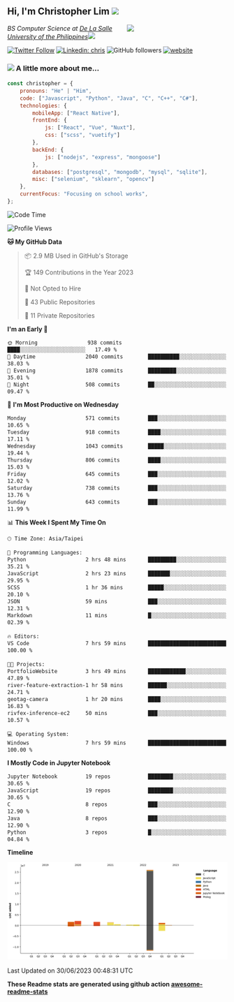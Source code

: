 <h2>Hi, I'm Christopher Lim <img src="https://media3.giphy.com/media/r3SVtaGUukD5V6UjzP/giphy.gif" width="50" /></h2>
<img align='right' src="https://media.giphy.com/media/M9gbBd9nbDrOTu1Mqx/giphy.gif" width="230">
<p><em>BS Computer Science at <a href="https://www.dlsu.edu.ph/">De La Salle University of the Philippines</a><img src="https://media.giphy.com/media/WUlplcMpOCEmTGBtBW/giphy.gif" width="30"> 
</em></p>

[![Twitter Follow](https://img.shields.io/twitter/follow/ClovesJL?label=Follow)](https://twitter.com/intent/follow?screen_name=ClovesJL)
[![Linkedin: chris](https://img.shields.io/badge/-chris-blue?style=flat-square&logo=Linkedin&logoColor=white&link=https://www.linkedin.com/in/christopher-lim-122831183/)](https://www.linkedin.com/in/christopher-lim-122831183/)
![GitHub followers](https://img.shields.io/github/followers/cc-visionary?label=Follow&style=social)
[![website](https://img.shields.io/badge/Website-46a2f1.svg?&style=flat-square&logo=Google-Chrome&logoColor=white&link=http://christopherlim.surge.sh/)](http://christopherlim.surge.sh/)

### <img src="https://media.giphy.com/media/VgCDAzcKvsR6OM0uWg/giphy.gif" width="50"> A little more about me...  

```javascript
const christopher = {
    pronouns: "He" | "Him",
    code: ["Javascript", "Python", "Java", "C", "C++", "C#"],
    technologies: {
        mobileApp: ["React Native"],
        frontEnd: {
            js: ["React", "Vue", "Nuxt"],
            css: ["scss", "vuetify"]
        },
        backEnd: {
            js: ["nodejs", "express", "mongoose"]
        },
        databases: ["postgresql", "mongodb", "mysql", "sqlite"],
        misc: ["selenium", "sklearn", "opencv"]
    },
    currentFocus: "Focusing on school works",
};
```

<!--START_SECTION:waka-->
![Code Time](http://img.shields.io/badge/Code%20Time-778%20hrs%2056%20mins-blue)

![Profile Views](http://img.shields.io/badge/Profile%20Views-0-blue)

**🐱 My GitHub Data** 

> 📦 2.9 MB Used in GitHub's Storage 
 > 
> 🏆 149 Contributions in the Year 2023
 > 
> 🚫 Not Opted to Hire
 > 
> 📜 43 Public Repositories 
 > 
> 🔑 11 Private Repositories 
 > 
**I'm an Early 🐤** 

```text
🌞 Morning                938 commits         ████░░░░░░░░░░░░░░░░░░░░░   17.49 % 
🌆 Daytime                2040 commits        ██████████░░░░░░░░░░░░░░░   38.03 % 
🌃 Evening                1878 commits        █████████░░░░░░░░░░░░░░░░   35.01 % 
🌙 Night                  508 commits         ██░░░░░░░░░░░░░░░░░░░░░░░   09.47 % 
```
📅 **I'm Most Productive on Wednesday** 

```text
Monday                   571 commits         ███░░░░░░░░░░░░░░░░░░░░░░   10.65 % 
Tuesday                  918 commits         ████░░░░░░░░░░░░░░░░░░░░░   17.11 % 
Wednesday                1043 commits        █████░░░░░░░░░░░░░░░░░░░░   19.44 % 
Thursday                 806 commits         ████░░░░░░░░░░░░░░░░░░░░░   15.03 % 
Friday                   645 commits         ███░░░░░░░░░░░░░░░░░░░░░░   12.02 % 
Saturday                 738 commits         ███░░░░░░░░░░░░░░░░░░░░░░   13.76 % 
Sunday                   643 commits         ███░░░░░░░░░░░░░░░░░░░░░░   11.99 % 
```


📊 **This Week I Spent My Time On** 

```text
🕑︎ Time Zone: Asia/Taipei

💬 Programming Languages: 
Python                   2 hrs 48 mins       █████████░░░░░░░░░░░░░░░░   35.21 % 
JavaScript               2 hrs 23 mins       ███████░░░░░░░░░░░░░░░░░░   29.95 % 
SCSS                     1 hr 36 mins        █████░░░░░░░░░░░░░░░░░░░░   20.10 % 
JSON                     59 mins             ███░░░░░░░░░░░░░░░░░░░░░░   12.31 % 
Markdown                 11 mins             █░░░░░░░░░░░░░░░░░░░░░░░░   02.39 % 

🔥 Editors: 
VS Code                  7 hrs 59 mins       █████████████████████████   100.00 % 

🐱‍💻 Projects: 
PortfolioWebsite         3 hrs 49 mins       ████████████░░░░░░░░░░░░░   47.89 % 
river-feature-extraction-1 hr 58 mins        ██████░░░░░░░░░░░░░░░░░░░   24.71 % 
geotag-camera            1 hr 20 mins        ████░░░░░░░░░░░░░░░░░░░░░   16.83 % 
rivfex-inference-ec2     50 mins             ███░░░░░░░░░░░░░░░░░░░░░░   10.57 % 

💻 Operating System: 
Windows                  7 hrs 59 mins       █████████████████████████   100.00 % 
```

**I Mostly Code in Jupyter Notebook** 

```text
Jupyter Notebook         19 repos            ████████░░░░░░░░░░░░░░░░░   30.65 % 
JavaScript               19 repos            ████████░░░░░░░░░░░░░░░░░   30.65 % 
C                        8 repos             ███░░░░░░░░░░░░░░░░░░░░░░   12.90 % 
Java                     8 repos             ███░░░░░░░░░░░░░░░░░░░░░░   12.90 % 
Python                   3 repos             █░░░░░░░░░░░░░░░░░░░░░░░░   04.84 % 
```



**Timeline**

![Lines of Code chart](https://raw.githubusercontent.com/cc-visionary/cc-visionary/master/assets/bar_graph.png)


 Last Updated on 30/06/2023 00:48:31 UTC
<!--END_SECTION:waka-->

**These Readme stats are generated using github action [awesome-readme-stats](https://github.com/anmol098/waka-readme-stats)**
